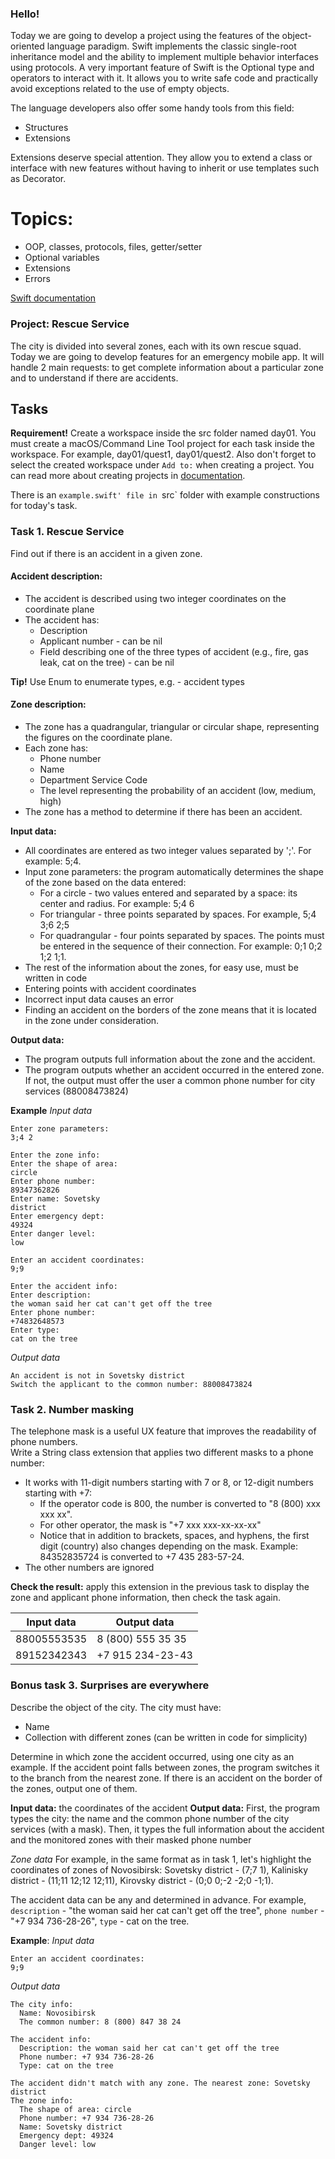 ### Hello!  

Today we are going to develop a project using the features of the object-oriented language paradigm.
Swift implements the classic single-root inheritance model and the ability to implement multiple behavior interfaces using protocols.
A very important feature of Swift is the Optional type and operators to interact with it. It allows you to write safe code and practically avoid exceptions related to the use of empty objects.

The language developers also offer some handy tools from this field:
- Structures
- Extensions

Extensions deserve special attention. They allow you to extend a class or interface with new features without having to inherit or use templates such as Decorator.

# Topics:
- OOP, classes, protocols, files, getter/setter
- Optional variables
- Extensions
- Errors

[Swift documentation](https://docs.swift.org/swift-book/LanguageGuide/ClassesAndStructures.html)

### Project: Rescue Service
The city is divided into several zones, each with its own rescue squad. Today we are going to develop features for an emergency mobile app. It will handle 2 main requests: to get complete information about a particular zone and to understand if there are accidents.

## Tasks

**Requirement!** Create a workspace inside the src folder named day01. 
You must create a macOS/Command Line Tool project for each task inside the workspace. For example, day01/quest1, day01/quest2.
Also don't forget to select the created workspace under `Add to:` when creating a project.
You can read more about creating projects in [documentation](https://www.swift.org/getting-started/).

There is an `example.swift' file in `src` folder with example constructions for today's task.


### Task 1. Rescue Service
Find out if there is an accident in a given zone.
#### Accident description:
- The accident is described using two integer coordinates on the coordinate plane
- The accident has:
  - Description
  - Applicant number - can be nil
  - Field describing one of the three types of accident (e.g., fire, gas leak, cat on the tree) - can be nil
  
**Tip!** Use Enum to enumerate types, e.g. - accident types

#### Zone description:  
- The zone has a quadrangular, triangular or circular shape, representing the figures on the coordinate plane.
- Each zone has:
  - Phone number
  - Name
  - Department Service Code
  - The level representing the probability of an accident (low, medium, high)
- The zone has a method to determine if there has been an accident.

**Input data:**
- All coordinates are entered as two integer values separated by ';'. For example: 5;4.
- Input zone parameters: the program automatically determines the shape of the zone based on the data entered:
  - For a circle - two values entered and separated by a space: its center and radius. For example: 5;4 6
  - For triangular - three points separated by spaces. For example, 5;4 3;6 2;5
  - For quadrangular - four points separated by spaces. The points must be entered in the sequence of their connection. For example: 0;1 0;2 1;2 1;1.
- The rest of the information about the zones, for easy use, must be written in code
- Entering points with accident coordinates
- Incorrect input data causes an error
- Finding an accident on the borders of the zone means that it is located in the zone under consideration.

**Output data:**
- The program outputs full information about the zone and the accident.
- The program outputs whether an accident occurred in the entered zone. 
If not, the output must offer the user a common phone number for city services (88008473824)

**Example**
_Input data_
```
Enter zone parameters:
3;4 2

Enter the zone info:
Enter the shape of area: 
circle 
Enter phone number: 
89347362826
Enter name: Sovetsky 
district
Enter emergency dept: 
49324
Enter danger level: 
low 

Enter an accident coordinates:
9;9

Enter the accident info:
Enter description: 
the woman said her cat can't get off the tree
Enter phone number: 
+74832648573
Enter type: 
cat on the tree
```
_Output data_
```
An accident is not in Sovetsky district
Switch the applicant to the common number: 88008473824
```

### Task 2. Number masking
The telephone mask is a useful UX feature that improves the readability of phone numbers.  
Write a String class extension that applies two different masks to a phone number:
- It works with 11-digit numbers starting with 7 or 8, or 12-digit numbers starting with +7:
  - If the operator code is 800, the number is converted to "8 (800) xxx xxx xx".
  - For other operator, the mask is "+7 xxx xxx-xx-xx-xx"
  - Notice that in addition to brackets, spaces, and hyphens, the first digit (country) also changes depending on the mask. Example: 84352835724 is converted to +7 435 283-57-24. 
- The other numbers are ignored 

**Check the result:** apply this extension in the previous task to display the zone and applicant phone information, then check the task again.


| Input data| Output data |
| ------ | ------ |
| 88005553535  |8 (800) 555 35 35| 
|89152342343|+7 915 234-23-43|

### Bonus task 3. Surprises are everywhere
Describe the object of the city. The city must have:
  - Name
  - Collection with different zones (can be written in code for simplicity)

Determine in which zone the accident occurred, using one city as an example. If the accident point falls between zones, the program switches it to the branch from the nearest zone. 
If there is an accident on the border of the zones, output one of them.

**Input data:**  the coordinates of the accident
**Output data:** First, the program types the city: the name and the common phone number of the city services (with a mask). Then, it types the full information about the accident and the monitored zones with their masked phone number

_Zone data_
For example, in the same format as in task 1, let's highlight the coordinates of zones of Novosibirsk: Sovetsky district - (7;7 1), Kalinisky district - (11;11 12;12 12;11), Kirovsky district - (0;0 0;-2 -2;0 -1;1).

The accident data can be any and determined in advance. For example, 
`description` - "the woman said her cat can't get off the tree", `phone number` - "+7 934 736-28-26", `type` - cat on the tree.

**Example**:
_Input data_
```
Enter an accident coordinates:
9;9
```
_Output data_
```
The city info:
  Name: Novosibirsk 
  The common number: 8 (800) 847 38 24

The accident info:
  Description: the woman said her cat can't get off the tree
  Phone number: +7 934 736-28-26
  Type: cat on the tree

The accident didn't match with any zone. The nearest zone: Sovetsky district
The zone info:
  The shape of area: circle 
  Phone number: +7 934 736-28-26
  Name: Sovetsky district
  Emergency dept: 49324
  Danger level: low 
```
